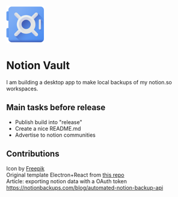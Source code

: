 <img src="apps/electron/assets/icon.png" height="100" />

# Notion Vault

I am building a desktop app to make local backups of my notion.so workspaces.

## Main tasks before release
- Publish build into "release"
- Create a nice README.md
- Advertise to notion communities

## Contributions 

Icon by [Freepik](https://www.flaticon.com/free-icons/vault)  
Original template Electron+React from [this repo](https://github.com/yhirose/react-typescript-electron-sample-with-create-react-app-and-electron-builder)  
Article: exporting notion data with a OAuth token https://notionbackups.com/blog/automated-notion-backup-api
